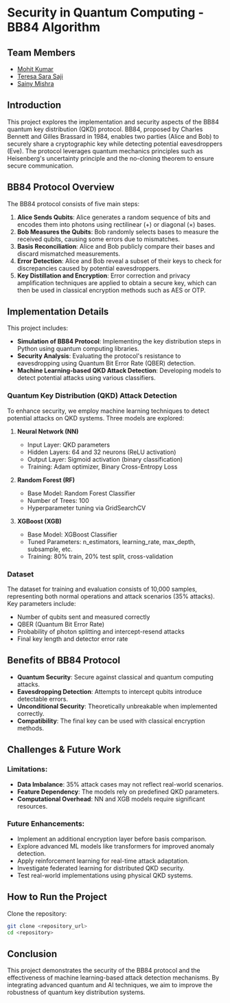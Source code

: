 # Security in Quantum Computing - BB84 Algorithm

## Team Members
- [Mohit Kumar](mailto:mohit.kumar2022b@vitstudent.ac.in)
- [Teresa Sara Saji](mailto:teresasara.saji2022@vitstudent.ac.in)
- [Sainy Mishra](mailto:sainy.mishra2022@vitstudent.ac.in)

## Introduction
This project explores the implementation and security aspects of the BB84 quantum key distribution (QKD) protocol. BB84, proposed by Charles Bennett and Gilles Brassard in 1984, enables two parties (Alice and Bob) to securely share a cryptographic key while detecting potential eavesdroppers (Eve). The protocol leverages quantum mechanics principles such as Heisenberg's uncertainty principle and the no-cloning theorem to ensure secure communication.

## BB84 Protocol Overview
The BB84 protocol consists of five main steps:
1. **Alice Sends Qubits**: Alice generates a random sequence of bits and encodes them into photons using rectilinear (+) or diagonal (×) bases.
2. **Bob Measures the Qubits**: Bob randomly selects bases to measure the received qubits, causing some errors due to mismatches.
3. **Basis Reconciliation**: Alice and Bob publicly compare their bases and discard mismatched measurements.
4. **Error Detection**: Alice and Bob reveal a subset of their keys to check for discrepancies caused by potential eavesdroppers.
5. **Key Distillation and Encryption**: Error correction and privacy amplification techniques are applied to obtain a secure key, which can then be used in classical encryption methods such as AES or OTP.

## Implementation Details
This project includes:
- **Simulation of BB84 Protocol**: Implementing the key distribution steps in Python using quantum computing libraries.
- **Security Analysis**: Evaluating the protocol's resistance to eavesdropping using Quantum Bit Error Rate (QBER) detection.
- **Machine Learning-based QKD Attack Detection**: Developing models to detect potential attacks using various classifiers.

### Quantum Key Distribution (QKD) Attack Detection
To enhance security, we employ machine learning techniques to detect potential attacks on QKD systems. Three models are explored:
1. **Neural Network (NN)**
   - Input Layer: QKD parameters
   - Hidden Layers: 64 and 32 neurons (ReLU activation)
   - Output Layer: Sigmoid activation (binary classification)
   - Training: Adam optimizer, Binary Cross-Entropy Loss
   
2. **Random Forest (RF)**
   - Base Model: Random Forest Classifier
   - Number of Trees: 100
   - Hyperparameter tuning via GridSearchCV
   
3. **XGBoost (XGB)**
   - Base Model: XGBoost Classifier
   - Tuned Parameters: n_estimators, learning_rate, max_depth, subsample, etc.
   - Training: 80% train, 20% test split, cross-validation

### Dataset
The dataset for training and evaluation consists of 10,000 samples, representing both normal operations and attack scenarios (35% attacks). Key parameters include:
- Number of qubits sent and measured correctly
- QBER (Quantum Bit Error Rate)
- Probability of photon splitting and intercept-resend attacks
- Final key length and detector error rate

## Benefits of BB84 Protocol
- **Quantum Security**: Secure against classical and quantum computing attacks.
- **Eavesdropping Detection**: Attempts to intercept qubits introduce detectable errors.
- **Unconditional Security**: Theoretically unbreakable when implemented correctly.
- **Compatibility**: The final key can be used with classical encryption methods.

## Challenges & Future Work
### Limitations:
- **Data Imbalance**: 35% attack cases may not reflect real-world scenarios.
- **Feature Dependency**: The models rely on predefined QKD parameters.
- **Computational Overhead**: NN and XGB models require significant resources.

### Future Enhancements:
- Implement an additional encryption layer before basis comparison.
- Explore advanced ML models like transformers for improved anomaly detection.
- Apply reinforcement learning for real-time attack adaptation.
- Investigate federated learning for distributed QKD security.
- Test real-world implementations using physical QKD systems.

## How to Run the Project

Clone the repository:
   ```sh
   git clone <repository_url>
   cd <repository>
   ```

## Conclusion
This project demonstrates the security of the BB84 protocol and the effectiveness of machine learning-based attack detection mechanisms. By integrating advanced quantum and AI techniques, we aim to improve the robustness of quantum key distribution systems.
